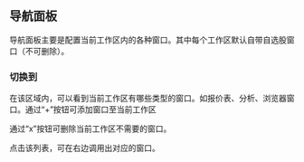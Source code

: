 ## 导航面板

导航面板主要是配置当前工作区内的各种窗口。其中每个工作区默认自带自选股窗口（不可删除）。

### 切换到

在该区域内，可以看到当前工作区有哪些类型的窗口。如报价表、分析、浏览器窗口。通过“+”按钮可添加窗口至当前工作区

通过“x”按钮可删除当前工作区不需要的窗口。

点击该列表，可在右边调用出对应的窗口。